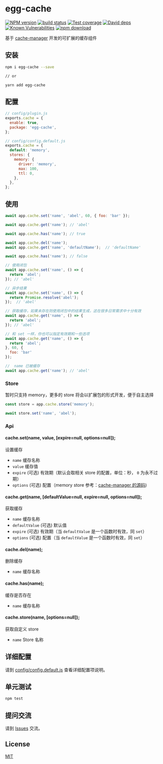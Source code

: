 # egg-cache

[![NPM version][npm-image]][npm-url]
[![build status][travis-image]][travis-url]
[![Test coverage][codecov-image]][codecov-url]
[![David deps][david-image]][david-url]
[![Known Vulnerabilities][snyk-image]][snyk-url]
[![npm download][download-image]][download-url]

[npm-image]: https://img.shields.io/npm/v/egg-cache.svg?style=flat-square
[npm-url]: https://npmjs.org/package/egg-cache
[travis-image]: https://img.shields.io/travis/hexindai/egg-cache.svg?style=flat-square
[travis-url]: https://travis-ci.org/hexindai/egg-cache
[codecov-image]: https://img.shields.io/codecov/c/github/hexindai/egg-cache.svg?style=flat-square
[codecov-url]: https://codecov.io/github/hexindai/egg-cache?branch=master
[david-image]: https://img.shields.io/david/hexindai/egg-cache.svg?style=flat-square
[david-url]: https://david-dm.org/hexindai/egg-cache
[snyk-image]: https://snyk.io/test/npm/egg-cache/badge.svg?style=flat-square
[snyk-url]: https://snyk.io/test/npm/egg-cache
[download-image]: https://img.shields.io/npm/dm/egg-cache.svg?style=flat-square
[download-url]: https://npmjs.org/package/egg-cache

基于 [cache-manager](https://github.com/BryanDonovan/node-cache-manager) 开发的可扩展的缓存组件

## 安装

```sh
npm i egg-cache --save

// or

yarn add egg-cache
```

## 配置

```js
// config/plugin.js
exports.cache = {
  enable: true,
  package: 'egg-cache',
};
```

```js
// config/config.default.js
exports.cache = {
  default: 'memory',
  stores: {
    memory: {
      driver: 'memory',
      max: 100,
      ttl: 0,
    },
  },
};
```
## 使用

```js
await app.cache.set('name', 'abel', 60, { foo: 'bar' });

await app.cache.get('name'); // 'abel'

await app.cache.has('name'); // true

await app.cache.del('name');
await app.cache.get('name', 'defaultName');  // 'defaultName'

await app.cache.has('name'); // false

// 使用闭包
await app.cache.set('name', () => {
  return 'abel';
}); // 'abel'

// 异步结果
await app.cache.set('name', () => {
  return Promise.resolve('abel');
});  // 'abel'

// 获取缓存，如果未存在则使用闭包中的结果生成，这在很多日常需求中十分有效
await app.cache.get('name', () => {
  return 'abel';
}); // 'abel'

// 和 set 一样，你也可以指定有效期和一些选项
await app.cache.get('name', () => {
  return 'abel';
}, 60, {
  foo: 'bar'
});

//  name 已被缓存
await app.cache.get('name'); // 'abel'
```

### Store

暂时只支持 memory，更多的 store 将会以扩展包的形式开发，便于自主选择

```js
const store = app.cache.store('memory');

await store.set('name', 'abel');
```

### Api

#### cache.set(name, value, [expire=null, options=null]);

设置缓存
 - `name` 缓存名称
 - `value` 缓存值
 - `expire` (可选) 有效期（默认会取相关 store 的配置，单位：秒， `0` 为永不过期）
 - `options` (可选) 配置（memory store 参考：[cache-manager 的源码](https://github.com/BryanDonovan/node-cache-manager/blob/master/lib/stores/memory.js#L14-L18))

#### cache.get(name, [defaultValue=null, expire=null, options=null]);

获取缓存
 - `name` 缓存名称
 - `defaultValue` (可选) 默认值
 - `expire` (可选) 有效期（当 `defaultValue` 是一个函数时有效，同 `set`）
 - `options` (可选) 配置（当 `defaultValue` 是一个函数时有效，同 `set`）

#### cache.del(name);

删除缓存
 - `name` 缓存名称

#### cache.has(name);

缓存是否存在
 - `name` 缓存名称

#### cache.store(name, [options=null]);

获取自定义 store
 - `name` Store 名称

## 详细配置

请到 [config/config.default.js](config/config.default.js) 查看详细配置项说明。

## 单元测试

```sh
npm test
```

## 提问交流

请到 [Issues](https://github.com/hexindai/egg-cache/issues) 交流。

## License

[MIT](LICENSE)
